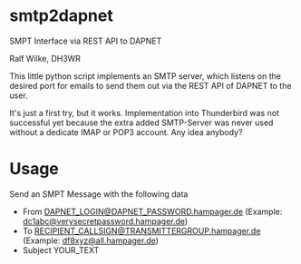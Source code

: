 # smtp2dapnet
SMPT Interface via REST API to DAPNET

Ralf Wilke, DH3WR

This little python script implements an SMTP server, which listens on the desired port for emails to send them out via the REST API of DAPNET to the user.

It's just a first try, but it works. Implementation into Thunderbird was not successful yet because the extra added SMTP-Server was never used without a dedicate IMAP or POP3 account. Any idea anybody?

# Usage
Send an SMPT Message with the following data
- From DAPNET_LOGIN@DAPNET_PASSWORD.hampager.de  (Example: dc1abc@verysecretpassword.hampager.de)
- To RECIPIENT_CALLSIGN@TRANSMITTERGROUP.hampager.de (Example: df8xyz@all.hampager.de)
- Subject YOUR_TEXT
